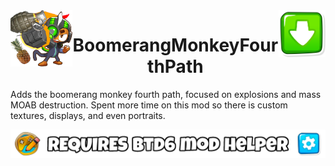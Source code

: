 <a href="https://github.com/MrGoopyDrawers/BoomerangFourthPath/releases/download/1.0.1/BoomerangMonkeyFourthPath.dll">
    <img align="left" alt="Icon" height="90" src="Icon.png">
    <img align="right" alt="Download" height="75" src="https://raw.githubusercontent.com/gurrenm3/BTD-Mod-Helper/master/BloonsTD6%20Mod%20Helper/Resources/DownloadBtn.png">
</a>

<h1 align="center">BoomerangMonkeyFourthPath</h1>

Adds the boomerang monkey fourth path, focused on explosions and mass MOAB destruction. Spent more time on this mod so there is custom textures, displays, and even portraits.

[![Requires BTD6 Mod Helper](https://raw.githubusercontent.com/gurrenm3/BTD-Mod-Helper/master/banner.png)](https://github.com/gurrenm3/BTD-Mod-Helper#readme)
